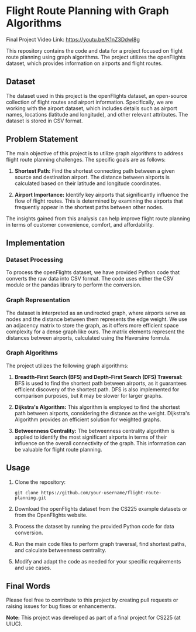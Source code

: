 
# Flight Route Planning with Graph Algorithms

Final Project Video Link: https://youtu.be/K1nZ3DdwI8g


This repository contains the code and data for a project focused on flight route planning using graph algorithms. The project utilizes the openFlights dataset, which provides information on airports and flight routes.

## Dataset

The dataset used in this project is the openFlights dataset, an open-source collection of flight routes and airport information. Specifically, we are working with the airport dataset, which includes details such as airport names, locations (latitude and longitude), and other relevant attributes. The dataset is stored in CSV format.

## Problem Statement

The main objective of this project is to utilize graph algorithms to address flight route planning challenges. The specific goals are as follows:

1. **Shortest Path:** Find the shortest connecting path between a given source and destination airport. The distance between airports is calculated based on their latitude and longitude coordinates.

2. **Airport Importance:** Identify key airports that significantly influence the flow of flight routes. This is determined by examining the airports that frequently appear in the shortest paths between other nodes.

The insights gained from this analysis can help improve flight route planning in terms of customer convenience, comfort, and affordability.

## Implementation

### Dataset Processing

To process the openFlights dataset, we have provided Python code that converts the raw data into CSV format. The code uses either the CSV module or the pandas library to perform the conversion.

### Graph Representation

The dataset is interpreted as an undirected graph, where airports serve as nodes and the distance between them represents the edge weight. We use an adjacency matrix to store the graph, as it offers more efficient space complexity for a dense graph like ours. The matrix elements represent the distances between airports, calculated using the Haversine formula.

### Graph Algorithms

The project utilizes the following graph algorithms:

1. **Breadth-First Search (BFS) and Depth-First Search (DFS) Traversal:** BFS is used to find the shortest path between airports, as it guarantees efficient discovery of the shortest path. DFS is also implemented for comparison purposes, but it may be slower for larger graphs.

2. **Dijkstra's Algorithm:** This algorithm is employed to find the shortest path between airports, considering the distance as the weight. Dijkstra's Algorithm provides an efficient solution for weighted graphs.

3. **Betweenness Centrality:** The betweenness centrality algorithm is applied to identify the most significant airports in terms of their influence on the overall connectivity of the graph. This information can be valuable for flight route planning.

## Usage

1. Clone the repository:

   ```shell
   git clone https://github.com/your-username/flight-route-planning.git
   ```

2. Download the openFlights dataset from the CS225 example datasets or from the OpenFlights website.

3. Process the dataset by running the provided Python code for data conversion.

4. Run the main code files to perform graph traversal, find shortest paths, and calculate betweenness centrality.

5. Modify and adapt the code as needed for your specific requirements and use cases.


## Final Words 

Please feel free to contribute to this project by creating pull requests or raising issues for bug fixes or enhancements.

**Note:** This project was developed as part of a final project for CS225 (at UIUC).
